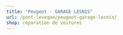 ```yaml
---
title: "Peugeot - GARAGE LESNIS"
url: /pont-leveque/peugeot-garage-lesnis/
shop: réparation de voitures
---
```

